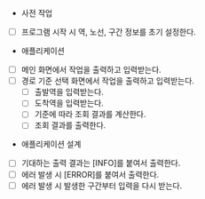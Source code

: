 - 사전 작업
* [ ] 프로그램 시작 시 역, 노선, 구간 정보를 초기 설정한다.

- 애플리케이션
* [ ] 메인 화면에서 작업을 출력하고 입력받는다.
* [ ] 경로 기준 선택 화면에서 작업을 출력하고 입력받는다.
  * [ ] 출발역을 입력받는다.
  * [ ] 도착역을 입력받는다.
  * [ ] 기준에 따라 조회 결과를 계산한다.
  * [ ] 조회 결과를 출력한다.

- 애플리케이션 설계
* [ ] 기대하는 출력 결과는 [INFO]를 붙여서 출력한다.
* [ ] 에러 발생 시 [ERROR]를 붙여서 출력한다.
* [ ] 에러 발생 시 발생한 구간부터 입력을 다시 받는다.
